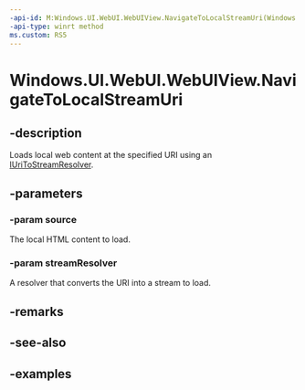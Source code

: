 ```yaml
---
-api-id: M:Windows.UI.WebUI.WebUIView.NavigateToLocalStreamUri(Windows.Foundation.Uri,Windows.Web.IUriToStreamResolver)
-api-type: winrt method
ms.custom: RS5
---
```


<!-- Method syntax.
public void WebUIView.NavigateToLocalStreamUri(Uri source, IUriToStreamResolver streamResolver)
-->

# Windows.UI.WebUI.WebUIView.NavigateToLocalStreamUri

## -description
Loads local web content at the specified URI using an [IUriToStreamResolver](../windows.web/iuritostreamresolver.md).

## -parameters
### -param source
The local HTML content to load.

### -param streamResolver
A resolver that converts the URI into a stream to load.

## -remarks

## -see-also

## -examples

